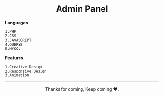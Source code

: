 <h1 align="center">Admin Panel</h1>

**Languages**
```
1.PHP
2.CSS
3.JAVASCRIPT
4.QUERYS
5.MYSQL
```
**Features**
```
1.Creative Design
2.Responsive Design
3.Animation
```

<hr>

<p align="center">Thanks for coming, Keep coming ❤️.</p>
